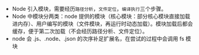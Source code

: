 - Node 引入模块，需要经历`路径分析`，`文件定位`，`编译执行`三个步骤。
- Node 中模块分两类：node 提供的模块（核心模块：部分核心模块直接加载进内存）、用户编写的模块（文件模块，再运行时动态加载）。模块加载后都会缓存，便于第二次加载（不会经历路径分析、文件定位）。
- node 会 .js、.node、.json 的次序补足扩展名，在尝试的过程中会调用 fs 模块

